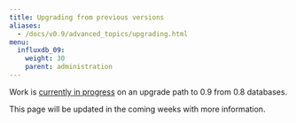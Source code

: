 ```yaml
---
title: Upgrading from previous versions
aliases:
  - /docs/v0.9/advanced_topics/upgrading.html
menu:
  influxdb_09:
    weight: 30
    parent: administration
---
```


Work is [currently in progress](https://github.com/influxdb/influxdb/pull/3001) on an upgrade path to 0.9 from 0.8 databases.

This page will be updated in the coming weeks with more information.

